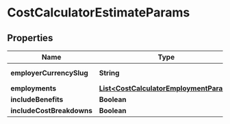 

# CostCalculatorEstimateParams


## Properties

| Name | Type | Description | Notes |
|------------ | ------------- | ------------- | -------------|
|**employerCurrencySlug** | **String** | Currency Slug |  |
|**employments** | [**List&lt;CostCalculatorEmploymentParam&gt;**](CostCalculatorEmploymentParam.md) |  |  |
|**includeBenefits** | **Boolean** |  |  [optional] |
|**includeCostBreakdowns** | **Boolean** |  |  [optional] |



